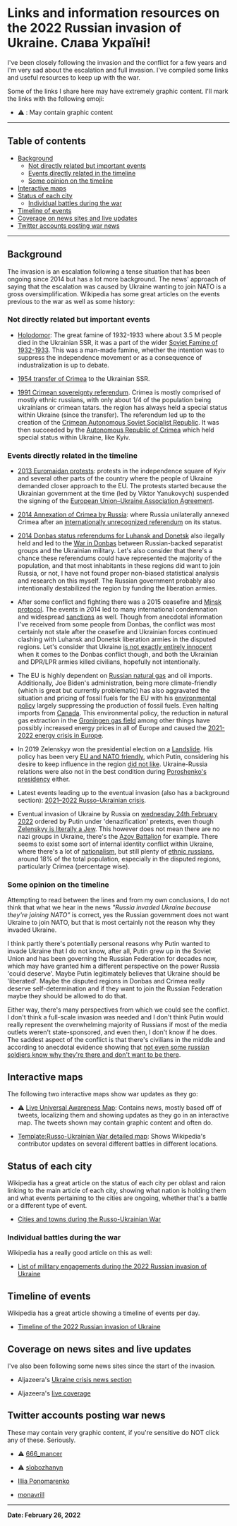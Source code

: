 # Links and information resources on the 2022 Russian invasion of Ukraine. Слава Україні!

I've been closely following the invasion and the conflict for a few years and I'm very sad about the escalation and full invasion. I've compiled some links and useful resources to keep up with the war.

Some of the links I share here may have extremely graphic content. I'll mark the links with the following emoji:

- ⚠️ : May contain graphic content

***

## Table of contents

  - [Background](#background)
    - [Not directly related but important events](#not-directly-related-but-important-events)
    - [Events directly related in the timeline](#events-directly-related-in-the-timeline)
    - [Some opinion on the timeline](#some-opinion-on-the-timeline)
  - [Interactive maps](#interactive-maps)
  - [Status of each city](#status-of-each-city)
    - [ Individual battles during the war](#individual-battles-during-the-war)
  - [Timeline of events](#timeline-of-events)
  - [Coverage on news sites and live updates](#coverage-on-news-sites-and-live-updates)
  - [Twitter accounts posting war news](#twitter-accounts-posting-war-news)

***
## Background

The invasion is an escalation following a tense situation that has been ongoing since 2014 but has a lot more background. The news' approach of saying that the escalation was caused by Ukraine wanting to join NATO is a gross oversimplification. Wikipedia has some great articles on the events previous to the war as well as some history:

### Not directly related but important events

- [Holodomor](https://en.wikipedia.org/wiki/Holodomor): The great famine of 1932-1933 where about 3.5 M people died in the Ukrainian SSR, it was a part of the wider [Soviet Famine of 1932-1933](https://en.wikipedia.org/wiki/Soviet_famine_of_1932%E2%80%931933). This was a man-made famine, whether the intention was to suppress the independence movement or as a consequence of industralization is up to debate.

- [1954 transfer of Crimea](https://en.wikipedia.org/wiki/1954_transfer_of_Crimea) to the Ukrainian SSR.

- [1991 Crimean sovereignty referendum](https://en.wikipedia.org/wiki/1991_Crimean_sovereignty_referendum). Crimea is mostly comprised of mostly ethnic russians, with only about 1/4 of the population being ukrainians or crimean tatars. the region has always held a special status within Ukraine (since the transfer). The referendum led up to the creation of the [Crimean Autonomous Soviet Socialist Republic](https://en.wikipedia.org/wiki/Crimean_Autonomous_Soviet_Socialist_Republic). It was then succeeded by the [Autonomous Republic of Crimea](https://en.wikipedia.org/wiki/Autonomous_Republic_of_Crimea) which held special status within Ukraine, like Kyiv.

### Events directly related in the timeline

- [2013 Euromaidan protests](https://en.wikipedia.org/wiki/Euromaidan): protests in the independence square of Kyiv and several other parts of the country where the people of Ukraine demanded closer approach to the EU. The protests started because the Ukrainian government at the time (led by Viktor Yanukovych) suspended the signing of the [European Union–Ukraine Association Agreement](https://en.wikipedia.org/wiki/European_Union%E2%80%93Ukraine_Association_Agreement).

- [2014 Annexation of Crimea by Russia](https://en.wikipedia.org/wiki/Annexation_of_Crimea_by_the_Russian_Federation): where Russia unilaterally annexed Crimea after an [internationally unrecognized referendum](https://en.wikipedia.org/wiki/2014_Crimean_status_referendum) on its status.

- [2014 Donbas status referendums for Luhansk and Donetsk](https://en.wikipedia.org/wiki/2014_Donbas_status_referendums) also ilegally held and led to the [War in Donbas](https://en.wikipedia.org/wiki/War_in_Donbas) between Russian-backed separatist groups and the Ukrainian military. Let's also consider that there's a chance these referendums could have represented the majority of the population, and that most inhabitants in these regions did want to join Russia, or not, I have not found proper non-biased statistical analysis and research on this myself. The Russian government probably also intentionally destabilized the region by funding the liberation armies.

- After some conflict and fighting there was a 2015 ceasefire and [Minsk protocol](https://en.wikipedia.org/wiki/Minsk_agreements#Minsk_Protocol). The events in 2014 led to many international condemnation and widespread [sanctions](https://en.wikipedia.org/wiki/International_sanctions_during_the_Russo-Ukrainian_War) as well. Though from anecdotal information I've received from some people from Donbas, the conflict was most certainly not stale after the ceasefire and Ukrainian forces continued clashing with Luhansk and Donetsk liberation armies in the disputed regions. Let's consider that Ukraine [is not exactly entirely innocent](https://en.wikipedia.org/wiki/War_in_Donbas#Government_push_into_Donetsk_and_Luhansk_cities) when it comes to the Donbas conflict though, and both the Ukrainian and DPR/LPR armies killed civilians, hopefully not intentionally.

- The EU is highly dependent on [Russian natural gas](https://en.wikipedia.org/wiki/Russia_in_the_European_energy_sector) and oil imports. Additionally, Joe Biden's administration, being more climate-friendly (which is great but currently problematic) has also aggravated the situation and pricing of fossil fuels for the EU with his [environmental policy](https://en.wikipedia.org/wiki/Environmental_policy_of_the_Joe_Biden_administration) largely suppressing the production of fossil fuels. Even halting imports from [Canada](https://en.wikipedia.org/wiki/Environmental_policy_of_the_Joe_Biden_administration#Oil_and_gas_pipelines). This environmental policy, the reduction in natural gas extraction in the [Groningen gas field](https://en.wikipedia.org/wiki/Groningen_gas_field#Production) among other things have possibly increased energy prices in all of Europe and caused the [2021-2022 energy crisis in Europe](https://en.wikipedia.org/wiki/2021%E2%80%932022_global_energy_crisis#Europe).

- In 2019 Zelenskyy won the presidential election on a [Landslide](https://en.wikipedia.org/wiki/2019_Ukrainian_presidential_election). His policy has been very [EU and NATO friendly](https://en.wikipedia.org/wiki/Volodymyr_Zelenskyy#Foreign_policy), which Putin, considering his desire to keep influence in the region [did not like](https://en.wikipedia.org/wiki/Ukraine%E2%80%93NATO_relations#Russian_opposition_to_Ukrainian_NATO_membership). Ukraine-Russia relations were also not in the best condition during [Poroshenko's presidency](https://en.wikipedia.org/wiki/Petro_Poroshenko#Foreign_policy) either. 

- Latest events leading up to the eventual invasion (also has a background section): [2021–2022 Russo-Ukrainian crisis](https://en.wikipedia.org/wiki/2021%E2%80%932022_Russo-Ukrainian_crisis).

- Eventual invasion of Ukraine by Russia on [wednesday 24th February 2022](https://en.wikipedia.org/wiki/2022_invasion_of_the_Ukraine) ordered by Putin under 'denazification' pretexts, even though [Zelenskyy is literally a Jew](https://en.wikipedia.org/wiki/Volodymyr_Zelenskyy#Early_life). This however does not mean there are no nazi groups in Ukraine, there's the [Azov Battalion](https://en.wikipedia.org/wiki/Azov_Battalion) for example. There seems to exist some sort of internal identity conflict within Ukraine, where there's a lot of [nationalism](https://en.wikipedia.org/wiki/Ukrainian_nationalism), but still plenty of [ethnic russians](https://en.wikipedia.org/wiki/Russians_in_Ukraine), around 18% of the total population, especially in the disputed regions, particularly Crimea (percentage wise).

### Some opinion on the timeline

Attempting to read between the lines and from my own conclusions, I do not think that what we hear in the news *"Russia invaded Ukraine because they're joining NATO"* is correct, yes the Russian government does not want Ukraine to join NATO, but that is most certainly not the reason why they invaded Ukraine.

I think partly there's potentially personal reasons why Putin wanted to invade Ukraine that I do not know, after all, Putin grew up in the Soviet Union and has been governing the Russian Federation for decades now, which may have granted him a different perspective on the power Russia 'could deserve'. Maybe Putin legitimately believes that Ukraine should be 'liberated'. Maybe the disputed regions in Donbas and Crimea really deserve self-determination and if they want to join the Russian Federation maybe they should be allowed to do that. 

Either way, there's many perspectives from which we could see the conflict. I don't think a full-scale invasion was needed and I don't think Putin would really represent the overwhelming majority of Russians if most of the media outlets weren't state-sponsored, and even then, I don't know if he does. The saddest aspect of the conflict is that there's civilians in the middle and according to anecdotal evidence showing that [not even some russian soldiers know why they're there and don't want to be there](https://mobile.twitter.com/hackingbutlegal/status/1500465032966062082?s=20&t=K_MOclhP2y4zi1LwGK89dg).

## Interactive maps

The following two interactive maps show war updates as they go:

- ⚠️ [Live Universal Awareness Map](https://liveuamap.com/): Contains news, mostly based off of tweets, localizing them and showing updates as they go in an interactive map. The tweets shown may contain graphic content and often do.

- [Template:Russo-Ukrainian War detailed map](https://en.wikipedia.org/wiki/Template:Russo-Ukrainian_War_detailed_map): Shows Wikipedia's contributor updates on several different battles in different locations.


## Status of each city

Wikipedia has a great article on the status of each city per oblast and raion linking to the main article of each city, showing what nation is holding them and what events pertaining to the cities are ongoing, whether that's a battle or a different type of event.

- [Cities and towns during the Russo-Ukrainian War](https://en.wikipedia.org/wiki/Cities_and_towns_during_the_Russo-Ukrainian_War)

### Individual battles during the war

Wikipedia has a really good article on this as well:

- [List of military engagements during the 2022 Russian invasion of Ukraine](https://en.wikipedia.org/wiki/List_of_military_engagements_during_the_2022_Russian_invasion_of_Ukraine)

## Timeline of events

Wikipedia has a great article showing a timeline of events per day.

- [Timeline of the 2022 Russian invasion of Ukraine](https://en.wikipedia.org/wiki/Timeline_of_the_2022_Russian_invasion_of_Ukraine)

## Coverage on news sites and live updates

I've also been following some news sites since the start of the invasion.

- Aljazeera's [Ukraine crisis news section](https://www.aljazeera.com/tag/ukraine-russia-crisis/)

- Aljazeera's [live coverage](https://www.aljazeera.com/news/2022/2/23/ukraine-declares-state-of-emergency-amid-fears-of-invasion-liveblog)


## Twitter accounts posting war news

These may contain very graphic content, if you're sensitive do NOT click any of these. Seriously.

- ⚠️ [666_mancer](https://twitter.com/666_mancer)

- ⚠️ [slobozhanyn](https://twitter.com/slobozhanyn)

- [Illia Ponomarenko](https://twitter.com/IAPonomarenko/) 

- [monavrill](https://twitter.com/monavrill)

***

**Date: February 26, 2022**
